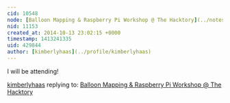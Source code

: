 ```yaml
---
cid: 10548
node: [Balloon Mapping & Raspberry Pi Workshop @ The Hacktory](../notes/SeanKMcGinnis/09-18-2014/balloon-mapping-raspberry-pi-workshop-the-hacktory)
nid: 11153
created_at: 2014-10-13 23:02:15 +0000
timestamp: 1413241335
uid: 429844
author: [kimberlyhaas](../profile/kimberlyhaas)
---
```


I will be attending!

[kimberlyhaas](../profile/kimberlyhaas) replying to: [Balloon Mapping & Raspberry Pi Workshop @ The Hacktory](../notes/SeanKMcGinnis/09-18-2014/balloon-mapping-raspberry-pi-workshop-the-hacktory)

